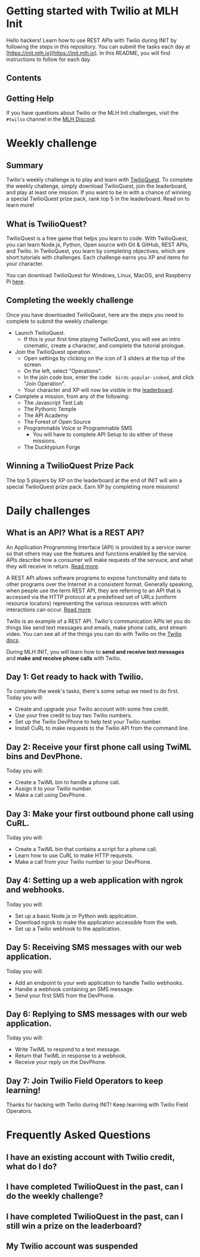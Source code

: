 # Getting started with Twilio at MLH Init

Hello hackers! Learn how to use REST APIs with Twilio during INIT by following the steps in this repository. You can submit the tasks each day at [https://init.mlh.io](https://init.mlh.io). In this README, you will find instructions to follow for each day.

## Contents

## Getting Help

If you have questions about Twilio or the MLH Init challenges, visit the `#twilio` channel in the [MLH Discord](https://discord.mlh.io/).

# Weekly challenge

## Summary

Twilio's weekly challenge is to play and learn with [TwilioQuest](https://twilio.com/quest). To complete the weekly challenge, simply download TwilioQuest, join the leaderboard, and play at least one mission. If you want to be in with a chance of winning a special TwilioQuest prize pack, rank top 5 in the leaderboard. Read on to learn more!

## What is TwilioQuest?

TwilioQuest is a free game that helps you learn to code. With TwilioQuest, you can learn Node.js, Python, Open source with Git & GitHub, REST APIs, and Twilio. In TwilioQuest, you learn by completing objectives, which are short tutorials with challenges. Each challenge earns you XP and items for your character.

You can download TwilioQuest for Windows, Linux, MacOS, and Raspberry Pi [here](https://twilio.com/quest/download).

## Completing the weekly challenge

Once you have downloaded TwilioQuest, here are the steps you need to complete to submit the weekly challenge:

- Launch TwilioQuest.
  - If this is your first time playing TwilioQuest, you will see an intro cinematic, create a character, and complete the tutorial prologue.
- Join the TwilioQuest operation.
  - Open settings by clicking on the icon of 3 sliders at the top of the screen.
  - On the left, select "Operations".
  - In the join code box, enter the code ` birds-popular-indeed`, and click "Join Operation".
  - Your character and XP will now be visible in the [leaderboard](https://www.twilio.com/quest/app/operations/Q1VJoMy3sCQCjADG1MrA).
- Complete a mission, from any of the following:
  - The Javascript Test Lab
  - The Pythonic Temple
  - The API Academy
  - The Forest of Open Source
  - Programmable Voice or Programmable SMS
    - You will have to complete API Setup to do either of these missions.
  - The Ducktypium Forge

## Winning a TwilioQuest Prize Pack

The top 5 players by XP on the leaderboard at the end of INIT will win a special TwilioQuest prize pack. Earn XP by completing more missions!

# Daily challenges

## What is an API? What is a REST API?

An Application Programming Interface (API) is provided by a service owner so that others may use the features and functions enabled by the service. APIs describe how a consumer will make requests of the servuce, and what they will receive in return. [Read more](https://www.twilio.com/docs/glossary/what-is-an-api).

A REST API allows software programs to expose functionality and data to other programs over the Internet in a consistent format. Generally speaking, when people use the term REST API, they are referring to an API that is accessed via the HTTP protocol at a predefined set of URLs (uniform resource locators) representing the various resources with which interactions can occur. [Read more](https://www.twilio.com/docs/glossary/what-is-a-rest-api).

Twilio is an example of a REST API. Twilio's communication APIs let you do things like send text messages and emails, make phone calls, and stream video. You can see all of the things you can do with Twilio on the [Twilio docs](https://www.twilio.com/docs).

During MLH INIT, you will learn how to **send and receive text messages** and **make and receive phone calls** with Twilio.

## Day 1: Get ready to hack with Twilio.

To complete the week's tasks, there's some setup we need to do first. Today you will:

- Create and upgrade your Twilio account with some free credit.
- Use your free credit to buy two Twilio numbers.
- Set up the Twilio DevPhone to help test your Twilio number.
- Install CuRL to make requests to the Twilio API from the command line.

## Day 2: Receive your first phone call using TwiML bins and DevPhone.

Today you will:

- Create a TwiML bin to handle a phone call.
- Assign it to your Twilio number.
- Make a call using DevPhone.

## Day 3: Make your first outbound phone call using CuRL.

Today you will:

- Create a TwiML bin that contains a script for a phone call.
- Learn how to use CuRL to make HTTP requests.
- Make a call from your Twilio number to your DevPhone.

## Day 4: Setting up a web application with ngrok and webhooks.

Today you will:

- Set up a basic Node.js or Python web application.
- Download ngrok to make the application accessible from the web.
- Set up a Twilio webhook to the application.

## Day 5: Receiving SMS messages with our web application.

Today you will:

- Add an endpoint to your web application to handle Twilio webhooks.
- Handle a webhook containing an SMS message.
- Send your first SMS from the DevPhone.

## Day 6: Replying to SMS messages with our web application.

Today you will:

- Write TwiML to respond to a text message.
- Return that TwiML in response to a webhook.
- Receive your reply on the DevPhone.

## Day 7: Join Twilio Field Operators to keep learning!

Thanks for hacking with Twilio during INIT! Keep learning with Twilio Field Operators.

# Frequently Asked Questions

## I have an existing account with Twilio credit, what do I do?

## I have completed TwilioQuest in the past, can I do the weekly challenge?

## I have completed TwilioQuest in the past, can I still win a prize on the leaderboard?

## My Twilio account was suspended
